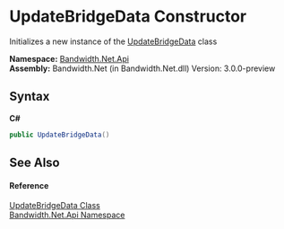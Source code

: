 ﻿# UpdateBridgeData Constructor 
 

Initializes a new instance of the <a href ="T_Bandwidth_Net_Api_UpdateBridgeData.md">UpdateBridgeData</a> class

**Namespace:**&nbsp;<a href ="N_Bandwidth_Net_Api.md">Bandwidth.Net.Api</a><br />**Assembly:**&nbsp;Bandwidth.Net (in Bandwidth.Net.dll) Version: 3.0.0-preview

## Syntax

**C#**<br />
``` C#
public UpdateBridgeData()
```


## See Also


#### Reference
<a href ="T_Bandwidth_Net_Api_UpdateBridgeData.md">UpdateBridgeData Class</a><br /><a href ="N_Bandwidth_Net_Api.md">Bandwidth.Net.Api Namespace</a><br />